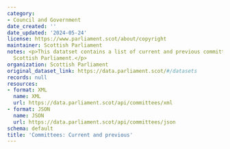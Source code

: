 ```yaml
---
category:
- Council and Government
date_created: ''
date_updated: '2024-05-24'
license: https://www.parliament.scot/about/copyright
maintainer: Scottish Parliament
notes: <p>This datatset contains a list of current and previous committees of the
  Scottish Parliament.</p>
organization: Scottish Parliament
original_dataset_link: https://data.parliament.scot/#/datasets
records: null
resources:
- format: XML
  name: XML
  url: https://data.parliament.scot/api/committees/xml
- format: JSON
  name: JSON
  url: https://data.parliament.scot/api/committees/json
schema: default
title: 'Committees: Current and previous'
---
```

